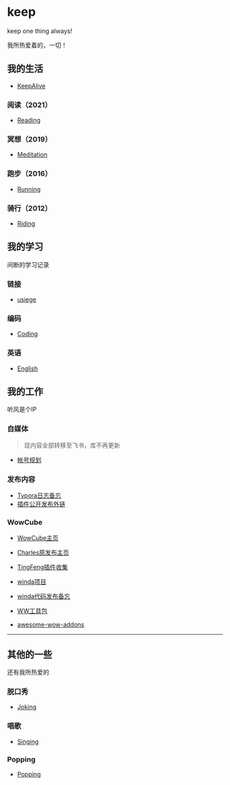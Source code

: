 # keep

keep one thing always!

我所热爱着的，一切！

## 我的生活

- [KeepAlive](./alive)

### 阅读（2021）

- [Reading](./reading)

### 冥想（2019）

- [Meditation](./meditation)

### 跑步（2016）

- [Running](./running)

### 骑行（2012）

- [Riding](./riding)


## 我的学习

间断的学习记录

### 链接

- [usiege](https://github.com/usiege/usiege.github.io)

### 编码

- [Coding](https://github.com/usiege/Keep-Coding)

### 英语 

- [English](./study/english)


## 我的工作

听风是个IP

### 自媒体
> 现内容全部转移至飞书，库不再更新

- [帐号规划](https://github.com/usiege/we-media)

### 发布内容

- [Typora日志备忘](https://github.com/usiege/ZhiHu-Publisher)
- [插件公开发布外链](https://github.com/usiege/publisher)

### WowCube

- [WowCube主页](https://github.com/usiege/wowcube)
- [Charles原发布主页](https://github.com/usiege/Charles)
- [TingFeng插件收集](https://github.com/usiege/TingFeng)

- [winda项目](https://github.com/usiege/winda)
- [winda代码发布备忘](https://github.com/usiege/winda-legacy)
- [WW工具包](https://github.com/usiege/WindWhispered)

- [awesome-wow-addons](https://github.com/usiege/awesome-wow-addons)


-----------

## 其他的一些

还有我所热爱的

### 脱口秀
- [Joking](./others/joking)

### 唱歌
- [Singing](./others/singing)

### Popping
- [Popping](./others/popping)



